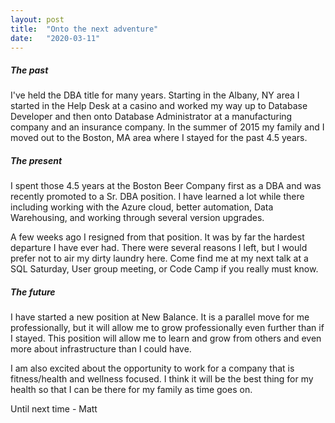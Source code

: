 ```yaml
---
layout: post
title:  "Onto the next adventure"
date:   "2020-03-11"
---
```

##### The past
I've held the DBA title for many years. Starting in the Albany, NY area I started in the Help Desk at a casino and worked my way up to Database Developer and then onto Database Administrator at a manufacturing company and an insurance company. In the summer of 2015 my family and I moved out to the Boston, MA area where I stayed for the past 4.5 years.

##### The present
I spent those 4.5 years at the Boston Beer Company first as a DBA and was recently promoted to a Sr. DBA position. I have learned a lot while there including working with the Azure cloud, better automation, Data Warehousing, and working through several version upgrades.

A few weeks ago I resigned from that position. It was by far the hardest departure I have ever had. There were several reasons I left, but I would prefer not to air my dirty laundry here. Come find me at my next talk at a SQL Saturday, User group meeting, or Code Camp if you really must know.

##### The future
I have started a new position at New Balance. It is a parallel move for me professionally, but it will allow me to grow professionally even further than if I stayed. This position will allow me to learn and grow from others and even more about infrastructure than I could have.

I am also excited about the opportunity to work for a company that is fitness/health and wellness focused. I think it will be the best thing for my health so that I can be there for my family as time goes on.


Until next time - Matt